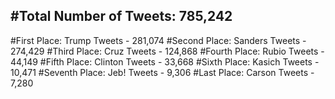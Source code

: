 #Total Number of Tweets: 785,242 
---
#First Place: Trump Tweets - 281,074
#Second Place: Sanders Tweets - 274,429
#Third Place: Cruz Tweets - 124,868
#Fourth Place: Rubio Tweets - 44,149
#Fifth Place: Clinton Tweets - 33,668
#Sixth Place: Kasich Tweets - 10,471
#Seventh Place: Jeb! Tweets - 9,306
#Last Place: Carson Tweets - 7,280
